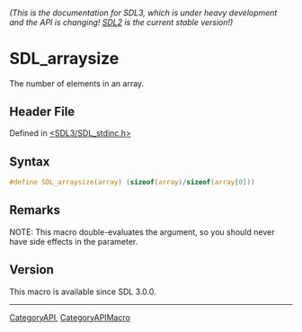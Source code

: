 ###### (This is the documentation for SDL3, which is under heavy development and the API is changing! [SDL2](https://wiki.libsdl.org/SDL2/) is the current stable version!)
# SDL_arraysize

The number of elements in an array.

## Header File

Defined in [<SDL3/SDL_stdinc.h>](https://github.com/libsdl-org/SDL/blob/main/include/SDL3/SDL_stdinc.h)

## Syntax

```c
#define SDL_arraysize(array) (sizeof(array)/sizeof(array[0]))
```

## Remarks

NOTE: This macro double-evaluates the argument, so you should never have
side effects in the parameter.

## Version

This macro is available since SDL 3.0.0.

----
[CategoryAPI](CategoryAPI), [CategoryAPIMacro](CategoryAPIMacro)

